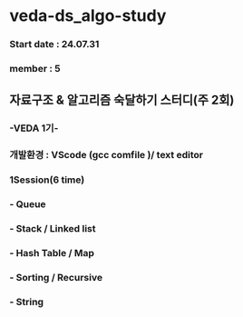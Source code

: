 # veda-ds_algo-study
### Start date : 24.07.31
### member : 5
## 자료구조 & 알고리즘 숙달하기 스터디(주 2회)
###             -VEDA 1기-


### 개발환경 : VScode (gcc comfile )/ text editor

### 1Session(6 time)
###     - Queue
###     - Stack / Linked list
###     - Hash Table / Map
###     - Sorting / Recursive
###     - String


